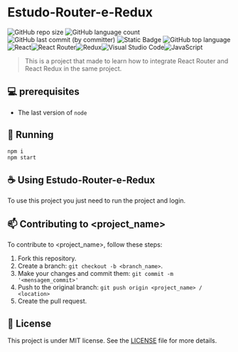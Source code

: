 # Estudo-Router-e-Redux

![GitHub repo size](https://img.shields.io/github/repo-size/ThomasLincoln/Estudo-Router-e-Redux) 
![GitHub language count](https://img.shields.io/github/languages/count/ThomasLincoln/Estudo-Router-e-Redux
)
![GitHub last commit (by committer)](https://img.shields.io/github/last-commit/ThomasLincoln/Estudo-Router-e-Redux)
![Static Badge](https://img.shields.io/badge/for-study-brightgreen?color=purple)
![GitHub top language](https://img.shields.io/github/languages/top/ThomasLincoln/Estudo-Router-e-Redux)
![React](https://img.shields.io/badge/react-%2320232a.svg?style=for-the-badge&logo=react&logoColor=%2361DAFB)![React Router](https://img.shields.io/badge/React_Router-CA4245?style=for-the-badge&logo=react-router&logoColor=white)![Redux](https://img.shields.io/badge/redux-%23593d88.svg?style=for-the-badge&logo=redux&logoColor=white)![Visual Studio Code](https://img.shields.io/badge/Visual%20Studio%20Code-0078d7.svg?style=for-the-badge&logo=visual-studio-code&logoColor=white)![JavaScript](https://img.shields.io/badge/javascript-%23323330.svg?style=for-the-badge&logo=javascript&logoColor=%23F7DF1E)

> This is a project that made to learn how to integrate React Router and React Redux in the same project. 


## 💻 prerequisites

- The last version of `node`

## 🚀 Running


```
npm i 
npm start
```

## ☕ Using Estudo-Router-e-Redux

To use this project you just need to run the project and login. 

## 📫 Contributing to <project_name>

To contribute to <project_name>, follow these steps:

1. Fork this repository.
2. Create a branch: `git checkout -b <branch_name>`.
3. Make your changes and commit them: `git commit -m '<mensagem_commit>'`
4. Push to the original branch: `git push origin <project_name> / <location>`
5. Create the pull request.

## 📝 License

This project is under MIT license. See the [LICENSE](LICENSE.md) file for more details.
